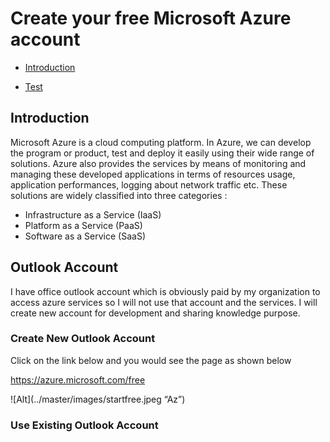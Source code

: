 
# Create your free Microsoft Azure account


- [Introduction](#introduction)
   
- [Test](#test)
  

    
## Introduction
Microsoft Azure is a cloud computing platform. In Azure, we can develop the program or product, test and deploy it easily using their wide range of solutions.
Azure also provides the services by means of monitoring and managing these developed applications in terms of resources usage, application performances, logging about network traffic etc.
These solutions are widely classified into three categories : 
- Infrastructure as a Service (IaaS)
- Platform as a Service (PaaS)
- Software as a Service (SaaS)

## Outlook Account

I have office outlook account which is obviously paid by my organization to access azure services so I will not use that account and the services.
I will create new account for development and sharing knowledge purpose.

### Create New Outlook Account
Click on the link below and you would see the page as shown below

https://azure.microsoft.com/free

![Alt](../master/images/startfree.jpeg “Az”)

### Use Existing Outlook Account